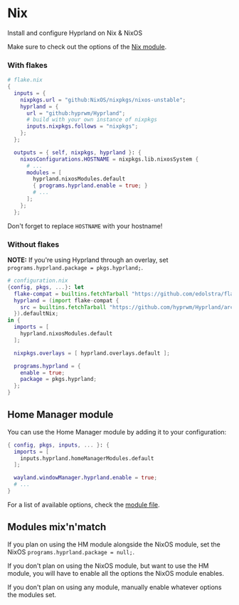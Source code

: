 # Nix

Install and configure Hyprland on Nix & NixOS

Make sure to check out the options of the
[Nix module](https://github.com/hyprwm/Hyprland/blob/main/nix/module.nix).

### With flakes

```nix
# flake.nix
{
  inputs = {
    nixpkgs.url = "github:NixOS/nixpkgs/nixos-unstable";
    hyprland = {
      url = "github:hyprwm/Hyprland";
      # build with your own instance of nixpkgs
      inputs.nixpkgs.follows = "nixpkgs";
    };
  };

  outputs = { self, nixpkgs, hyprland }: {
    nixosConfigurations.HOSTNAME = nixpkgs.lib.nixosSystem {
      # ...
      modules = [
        hyprland.nixosModules.default 
        { programs.hyprland.enable = true; }
        # ...
      ];
    };
  };
```

Don't forget to replace `HOSTNAME` with your hostname!

### Without flakes

**NOTE:** If you're using Hyprland through an overlay, set
`programs.hyprland.package = pkgs.hyprland;`.

```nix
# configuration.nix
{config, pkgs, ...}: let
  flake-compat = builtins.fetchTarball "https://github.com/edolstra/flake-compat/archive/master.tar.gz";
  hyprland = (import flake-compat {
    src = builtins.fetchTarball "https://github.com/hyprwm/Hyprland/archive/master.tar.gz";
  }).defaultNix;
in {
  imports = [
    hyprland.nixosModules.default
  ];

  nixpkgs.overlays = [ hyprland.overlays.default ];

  programs.hyprland = {
    enable = true;
    package = pkgs.hyprland;
  };
}
```

## Home Manager module

You can use the Home Manager module by adding it to your configuration:

```nix
{ config, pkgs, inputs, ... }: {
  imports = [
    inputs.hyprland.homeManagerModules.default
  ];

  wayland.windowManager.hyprland.enable = true;
  # ...
}
```

For a list of available options, check the
[module file](https://github.com/hyprwm/Hyprland/blob/main/nix/hm-module.nix).

## Modules mix'n'match

If you plan on using the HM module alongside the NixOS module, set the NixOS
`programs.hyprland.package = null;`.

If you don't plan on using the NixOS module, but want to use the HM module, you
will have to enable all the options the NixOS module enables.

If you don't plan on using any module, manually enable whatever options the
modules set.
